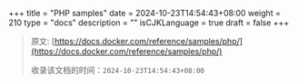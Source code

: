 +++
title = "PHP samples"
date = 2024-10-23T14:54:43+08:00
weight = 210
type = "docs"
description = ""
isCJKLanguage = true
draft = false
+++

> 原文: [https://docs.docker.com/reference/samples/php/](https://docs.docker.com/reference/samples/php/)
>
> 收录该文档的时间：`2024-10-23T14:54:43+08:00`
